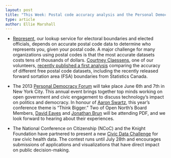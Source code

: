 ```yaml
---
layout: post
title: "This Week: Postal code accuracy analysis and the Personal Democracy Forum"
type: article
author: Ellie Marshall
---
```

- [Represent](https://represent.opennorth.ca/), our lookup service for electoral boundaries and elected officials, depends on accurate postal code data to determine who represents you, given your postal code. A major challenge for many organizations using postal codes is that the most accurate datasets costs tens of thousands of dollars. [Courtney Claessens](http://www.twitter.com/sidewalkballet), one of our volunteers, [recently published a first analysis](http://blog.opennorth.ca/2013/05/23/lessons-from-represent-postal-code-data-quality/) comparing the accuracy of different free postal code datasets, including the recently released forward sortation area (FSA) boundaries from Statistics Canada.

- The 2013 [Personal Democracy Forum](http://personaldemocracy.com/conferences/nyc/2013) will take place June 6th and 7th in New York City. This annual event brings together top minds working on open government and civic engagement to discuss technology’s impact on politics and democracy. In honour of [Aaron Swartz](http://techpresident.com/news/23363/democratic-promise-aaron-swartz-1986-2013), this year’s conference theme is “Think Bigger.” Two of Open North’s Board Members, [David Eaves](http://www.eaves.ca/) and [Jonathan Brun](http://ca.linkedin.com/in/jonathanbrun) will be attending PDF, and we look forward to hearing about their experiences.

- The National Conference on Citizenship (NCoC) and the Knight Foundation have partnered to present a new [Civic Data Challenge](http://www.civicdatachallenge.org/) for raw civic health data. The contest runs until July 28th and encourages submissions of applications and visualizations that have direct impact on public decision-making.  